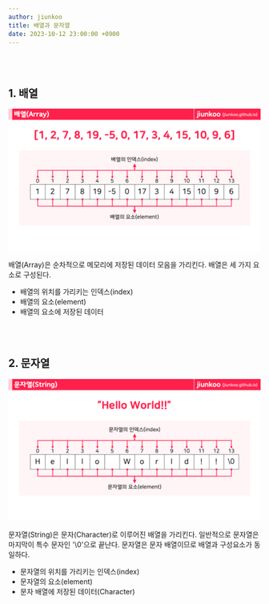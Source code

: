 ```yaml
---
author: jiunkoo
title: 배열과 문자열
date: 2023-10-12 23:00:00 +0900
---
```


<br/>
<br/>

## 1. 배열

![png](/_assets/img/algorithm/theory/2-1.png)

배열(Array)은 순차적으로 메모리에 저장된 데이터 모음을 가리킨다. 배열은 세 가지 요소로 구성된다.<br/>

* 배열의 위치를 가리키는 인덱스(index)
* 배열의 요소(element)
* 배열의 요소에 저장된 데이터

<br/>
<br/>

## 2. 문자열

![png](/_assets/img/algorithm/theory/2-2.png)

문자열(String)은 문자(Character)로 이루어진 배열을 가리킨다. 일반적으로 문자열은 마지막이 특수 문자인 '\0'으로 끝난다. 문자열은 문자 배열이므로 배열과 구성요소가 동일하다.<br/>

* 문자열의 위치를 가리키는 인덱스(index)
* 문자열의 요소(element)
* 문자 배열에 저장된 데이터(Character)
